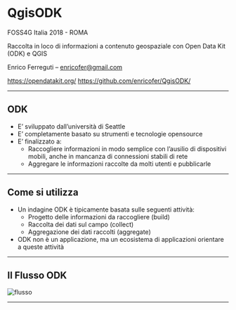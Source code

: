 QgisODK
===

FOSS4G Italia 2018 - ROMA

Raccolta in loco di informazioni a contenuto geospaziale con Open Data Kit (ODK) e QGIS 

Enrico Ferreguti – enricofer@gmail.com

https://opendatakit.org/
https://github.com/enricofer/QgisODK/

---

## ODK

- E’ sviluppato dall’università di Seattle
- E’ completamente basato su strumenti e tecnologie opensource
- E’ finalizzato a:
  - Raccogliere informazioni in modo semplice con l’ausilio di dispositivi mobili, anche in mancanza di connessioni stabili di rete
  - Aggregare le informazioni raccolte da molti utenti e pubblicarle

---

## Come si utilizza

- Un indagine ODK è tipicamente basata sulle seguenti attività:
  - Progetto delle informazioni da raccogliere  (build)
  - Raccolta dei dati sul campo (collect)
  - Aggregazione dei dati raccolti (aggregate)
- ODK non è un applicazione, ma un ecosistema di applicazioni orientare a queste attività

---

## Il Flusso ODK

![flusso](https://camo.githubusercontent.com/76d406ed2647972ef7b84bfc1f344db2c3b0287e/687474703a2f2f70726f6772616d732e676f6f6472657475726e2e6f72672e61752f77702d636f6e74656e742f75706c6f6164732f73697465732f31352f323031352f30352f4f444b2d50726f636573732d4e65772d31303234783537362e706e67)

---


